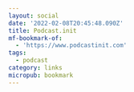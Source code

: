 ```yaml
---
layout: social
date: '2022-02-08T20:45:48.090Z'
title: Podcast.init
mf-bookmark-of:
  - 'https://www.podcastinit.com'
tags:
  - podcast
category: links
micropub: bookmark
---
```

